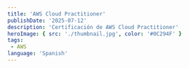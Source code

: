 ```yaml
---
title: 'AWS Cloud Practitioner'
publishDate: '2025-07-12'
description: 'Certificación de AWS Cloud Practitioner'
heroImage: { src: './thumbnail.jpg', color: '#0C294F' }
tags: 
 - AWS
language: 'Spanish'
---
```


